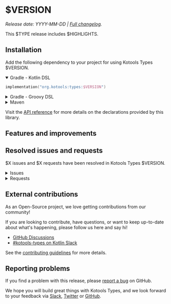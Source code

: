 # $VERSION

_Release date: YYYY-MM-DD | [Full changelog][changelog]._

This $TYPE release includes $HIGHLIGHTS.

[changelog]: https://github.com/kotools/types/blob/main/CHANGELOG.md#VERSION

## Installation

Add the following dependency to your project for using Kotools Types $VERSION.

<details open>
<summary>Gradle - Kotlin DSL</summary>

```kotlin
implementation("org.kotools:types:$VERSION")
```
</details>

<details>
<summary>Gradle - Groovy DSL</summary>

```groovy
implementation "org.kotools:types:$VERSION"
```
</details>

<details>
<summary>Maven</summary>

```xml
<dependencies>
    <dependency>
        <groupId>org.kotools</groupId>
        <artifactId>types</artifactId>
        <version>${VERSION}</version>
    </dependency>
</dependencies>
```
</details>

Visit the [API reference][api-reference] for more details on the declarations
provided by this library.

[api-reference]: https://types.kotools.org

## Features and improvements

## Resolved issues and requests

$X issues and $X requests have been resolved in Kotools Types $VERSION.

<details>
<summary>Issues</summary>

</details>

<details>
<summary>Requests</summary>

</details>

## External contributions

As an Open-Source project, we love getting contributions from our community!

If you are looking to contribute, have questions, or want to keep up-to-date
about what's happening, please follow us here and say hi!

- [GitHub Discussions][github-discussions]
- [#kotools-types on Kotlin Slack][slack]

See the [contributing guidelines](/CONTRIBUTING.md) for more details.

[slack]: https://kotlinlang.slack.com/archives/C05H0L1LD25
[github-discussions]: https://github.com/kotools/types/discussions

## Reporting problems

If you find a problem with this release, please [report a bug][bug-report] on
GitHub.

We hope you will build great things with Kotools Types, and we look forward to
your feedback via [Slack], [Twitter] or [GitHub].

[bug-report]: https://github.com/kotools/types/issues/new?assignees=&labels=bug&projects=&template=bug-template.md&title=Bug
[github]: https://github.com/kotools
[twitter]: https://twitter.com/KotoolsContact
